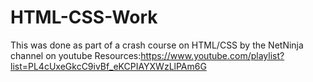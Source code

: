 # HTML-CSS-Work
This was done as part of a crash course on HTML/CSS by the NetNinja channel on youtube 
Resources:https://www.youtube.com/playlist?list=PL4cUxeGkcC9ivBf_eKCPIAYXWzLlPAm6G

